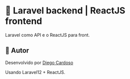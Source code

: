 # 📱 Laravel backend | ReactJS frontend

Laravel como API e o ReactJS para front.

## 👤 Autor

Desenvolvido por [Diego Cardoso](https://www.linkedin.com/in/diego-cardoso-556b6a47/)  

Usando Laravel12 + ReactJS.


